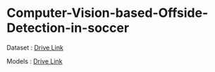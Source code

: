 # Computer-Vision-based-Offside-Detection-in-soccer


Dataset : [Drive Link](https://drive.google.com/drive/folders/1TgxT-9GRB3BWice_5WHuCQ4Byev-NHFI?usp=sharing)

Models : [Drive Link](https://drive.google.com/drive/folders/1DW0G-zgLs3g_rf3QnWQGjQ7euCJPaOs3?usp=sharing)
